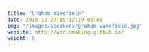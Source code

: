 ```yaml
---
title: "Graham Wakefield"
date: 2018-12-27T15:12:19-08:00
img: "/imagez/speakers/graham-wakefield.jpg"
website: http://worldmaking.github.io/
weight: 8
---
```



